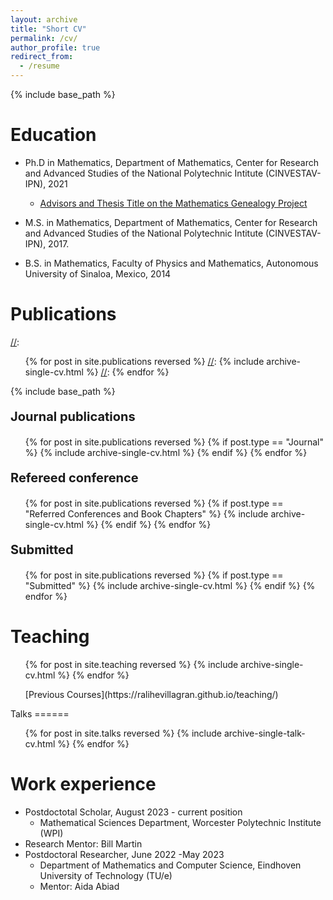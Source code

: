 ```yaml
---
layout: archive
title: "Short CV"
permalink: /cv/
author_profile: true
redirect_from:
  - /resume
---
```


{% include base_path %}

Education
======
* Ph.D in Mathematics, Department of Mathematics, Center for Research and Advanced Studies of the National Polytechnic Intitute (CINVESTAV-IPN), 2021
  * [Advisors and Thesis Title on the Mathematics Genealogy Project](https://www.mathgenealogy.org/id.php?id=278914)
    
* M.S. in Mathematics, Department of Mathematics, Center for Research and Advanced Studies of the National Polytechnic Intitute (CINVESTAV-IPN), 2017.
* B.S. in Mathematics, Faculty of Physics and Mathematics, Autonomous University of Sinaloa, Mexico, 2014

Publications
======
 [//]: <ul>{% for post in site.publications reversed %}
 [//]:  {% include archive-single-cv.html %}
 [//]: {% endfor %}</ul>

  {% include base_path %}
<p style="font-size:20px;"><b>Journal publications</b></p>
<ul>{% for post in site.publications reversed %}
  {% if post.type == "Journal" %}
    {% include archive-single-cv.html %}
  {% endif %}
{% endfor %}</ul>

<p style="font-size:20px;"><b>Refereed conference</b></p>
<ul>{% for post in site.publications reversed %}
  {% if post.type == "Referred Conferences and Book Chapters" %}
    {% include archive-single-cv.html %}
  {% endif %}
{% endfor %}</ul>

<p style="font-size:20px;"><b>Submitted</b></p>  
<ul>{% for post in site.publications reversed %}
  {% if post.type == "Submitted" %}
    {% include archive-single-cv.html %}
  {% endif %}
{% endfor %}</ul>

[//]: # (Service and leadership)
[//]: #======
[//]: # (*Currently signed in to 43 different slack teams)

Teaching
======
  <ul>{% for post in site.teaching reversed %}
    {% include archive-single-cv.html %}
  {% endfor %}
  <p>[Previous Courses](https://ralihevillagran.github.io/teaching/) </p>
  </ul>
Talks
======
  <ul>{% for post in site.talks reversed %}
    {% include archive-single-talk-cv.html  %}
  {% endfor %}</ul>

Work experience
======
* Postdoctotal Scholar, August 2023 - current position
  * Mathematical Sciences Department, Worcester Polytechnic Institute (WPI)
* Research Mentor: Bill Martin
* Postdoctoral Researcher, June 2022 -May 2023
  * Department of Mathematics and Computer Science, Eindhoven University of Technology (TU/e)
  * Mentor: Aida Abiad
